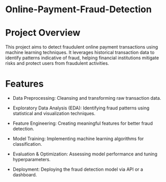 # Online-Payment-Fraud-Detection

# Project Overview

This project aims to detect fraudulent online payment transactions using machine learning techniques. It leverages historical transaction data to identify patterns indicative of fraud, helping financial institutions mitigate risks and protect users from fraudulent activities.


# Features

- Data Preprocessing: Cleansing and transforming raw transaction data.

- Exploratory Data Analysis (EDA): Identifying fraud patterns using statistical and visualization techniques.

- Feature Engineering: Creating meaningful features for better fraud detection.

- Model Training: Implementing machine learning algorithms for classification.

- Evaluation & Optimization: Assessing model performance and tuning hyperparameters.

- Deployment: Deploying the fraud detection model via API or a dashboard.

